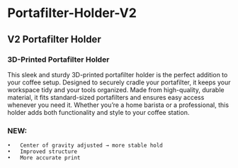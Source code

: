 # Portafilter-Holder-V2

## V2 Portafilter Holder

### 3D-Printed Portafilter Holder

This sleek and sturdy 3D-printed portafilter holder is the perfect addition to your coffee setup. Designed to securely cradle your portafilter, it keeps your workspace tidy and your tools organized. Made from high-quality, durable material, it fits standard-sized portafilters and ensures easy access whenever you need it. Whether you’re a home barista or a professional, this holder adds both functionality and style to your coffee station.

### NEW:
	•	Center of gravity adjusted → more stable hold
	•	Improved structure
	•	More accurate print
